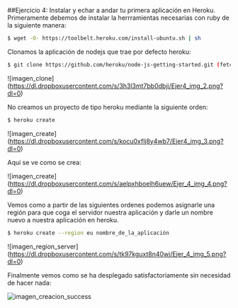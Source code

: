 ##Ejercicio 4: Instalar y echar a andar tu primera aplicación en Heroku.
Primeramente debemos de instalar la herrramientas necesarias con ruby de la siguiente manera:

```sh
$ wget -O- https://toolbelt.heroku.com/install-ubuntu.sh | sh
```

Clonamos la aplicación de nodejs que trae por defecto heroku:

```sh
$ git clone https://github.com/heroku/node-js-getting-started.git (fetch)
```
![imagen_clone] (https://dl.dropboxusercontent.com/s/3h3l3mt7bb0dbji/Ejer4_img_2.png?dl=0)

No creamos un proyecto de tipo heroku mediante la siguiente orden:
```sh
$ heroku create
```
![imagen_create] (https://dl.dropboxusercontent.com/s/kocu0xflj8y4wb7/Ejer4_img_3.png?dl=0)

Aquí se ve como se crea:

![imagen_create] (https://dl.dropboxusercontent.com/s/aelpxhboelh6uew/Ejer_4_img_4.png?dl=0)

Vemos como a partir de las siguientes ordenes podemos asignarle una región para que coga el servidor nuestra aplicación y darle un nombre nuevo a nuestra aplicación en heroku.

```sh
$ heroku create --region eu nombre_de_la_aplicación
```
![imagen_region_server] (https://dl.dropboxusercontent.com/s/tk97kguxt8n40wj/Ejer_4_img_5.png?dl=0)

Finalmente vemos como se ha desplegado satisfactoriamente sin necesidad de hacer nada:

![imagen_creacion_success](https://dl.dropboxusercontent.com/s/u3mdcwf1esrukvl/Ejer4_img_6.png?dl=0)



